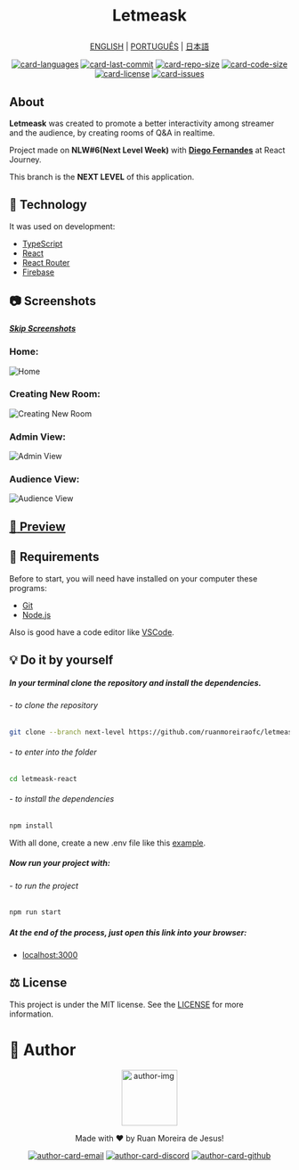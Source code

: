 <h1 align="center">

  Letmeask
</h1>

<div align="center">

  [ENGLISH][lang-en]
  |
  [PORTUGUÊS][lang-pt]
  |
  [日本語][lang-jp]
</div>

<div align="center">

  [![card-languages]][btn-null]
  [![card-last-commit]][btn-null]
  [![card-repo-size]][btn-goto-clone]
  [![card-code-size]][btn-null]
  [![card-license]][btn-goto-license]
  [![card-issues]][btn-goto-issues]
</div>

## About <span id="id-about"/>

**Letmeask** was created to promote a better interactivity among streamer and the audience, by creating rooms of Q&A in realtime.

Project made on **NLW#6(Next Level Week)** with **[Diego Fernandes][btn-tutor]** at React Journey.

This branch is the **NEXT LEVEL** of this application.

## :triangular_ruler: Technology <span id="id-about"/>

It was used on development:

- [TypeScript]
- [React]
- [React Router]
- [Firebase]

## :camera: Screenshots <span id="id-looking"/>

##### [Skip Screenshots][btn-skip]

### Home:
![Home]

### Creating New Room:
![Creating New Room]

### Admin View:
![Admin View]

### Audience View:
![Audience View]

## [:eyes: Preview][btn-preview] <span id="id-preview"/>
## :electric_plug: Requirements <span id="id-clone"/>

Before to start, you will need have installed on your computer these programs:

- [Git][btn-git]
- [Node.js][btn-node]

Also is good have a code editor like [VSCode][btn-vscode].

## :bulb: Do it by yourself

##### In your terminal clone the repository and install the dependencies.

###### - to clone the repository
```bash
git clone --branch next-level https://github.com/ruanmoreiraofc/letmeask-react.git
```
###### - to enter into the folder
```bash
cd letmeask-react
```
###### - to install the dependencies
```bash
npm install
```

With all done, create a new .env file like this [example][btn-example].

##### Now run your project with:

###### - to run the project
```bash
npm run start
```

##### At the end of the process, just open this link into your browser:
- [localhost:3000][btn-localhost]

## :balance_scale: License <span id="id-license"/>

This project is under the MIT license. See the [LICENSE][btn-license] for more information.

# :boy: Author <span id="id-author"/>

<div align="center">

  <p>
    <img
      alt="author-img"
      title="Ruan Moreira de Jesus"
      width="100"
      src="https://github.com/ruanmoreiraofc.png">
  </p>

  <!-- ![author-img] does not work with Github's default profile image -->

  Made with :heart: by Ruan Moreira de Jesus!

  [![author-card-email]][author-btn-email]
  [![author-card-discord]][author-btn-discord]
  [![author-card-github]][author-btn-github]
</div>

<!--
  ***---- VARIABLES ----***
-->
[btn-null]: #

<!-- *** AUTHOR *** -->
[author-img]: https://github.com/ruanmoreiraofc.png?size=100 "Ruan Moreira de Jesus"

[author-card-email]: https://img.shields.io/badge/Email--$?style=social&logo=microsoft-outlook
[author-card-discord]: https://img.shields.io/badge/Discord--$?style=social&logo=discord
[author-card-github]: https://img.shields.io/github/followers/ruanmoreiraofc?style=social

[author-btn-email]: mailto:ruanmoreiraofc@hotmail.com "Get in touch!"
[author-btn-discord]: #RuanMoreiraOfc#7904 "RuanMoreiraOfc#7904"
[author-btn-github]: https://github.com/ruanmoreiraofc "Github Profile"

<!-- *** LANGUAGES README *** -->
[lang-en]: #
[lang-pt]: README_PORTUGUESE.md
[lang-jp]: #

<!-- *** INFO CARDS *** -->
[card-languages]: https://img.shields.io/github/languages/count/ruanmoreiraofc/letmeask-react?style=for-the-badge&label=Languages
[card-last-commit]: https://img.shields.io/github/last-commit/ruanmoreiraofc/letmeask-react?style=for-the-badge&label=Last%20Commit
[card-repo-size]: https://img.shields.io/github/repo-size/ruanmoreiraofc/letmeask-react?style=for-the-badge&label=Repo%20Size
[card-code-size]: https://img.shields.io/github/languages/code-size/ruanmoreiraofc/letmeask-react?style=for-the-badge&label=Code%20Size
[card-license]: https://img.shields.io/github/license/ruanmoreiraofc/letmeask-react?style=for-the-badge&label=License
[card-issues]: https://img.shields.io/github/issues/ruanmoreiraofc/letmeask-react?style=for-the-badge

<!-- *** MAIN BUTTONS *** -->
[btn-tutor]: https://github.com/diego3g "CTO Rocketseat"
[btn-git]: https://git-scm.com
[btn-node]: https://nodejs.org
[btn-vscode]: https://code.visualstudio.com

[btn-skip]: #id-preview
[btn-goto-clone]: #id-clone
[btn-goto-license]: #id-license
[btn-goto-issues]: https://github.com/ruanmoreiraofc/letmeask-react/issues?q=is%3Aopen

[btn-next-level]: #
[btn-preview]: https://letmeask-nonext.web.app
[btn-example]: .env.template
[btn-localhost]: http://localhost:3000
[btn-license]: LICENSE

<!-- *** TECHNOLOGY *** -->
[TypeScript]: https://www.typescriptlang.org
[React]: https://reactjs.org
[React Router]: https://github.com/ReactTraining/react-router
[Firebase]: https://firebase.google.com

<!-- *** SCREENSHOTS *** -->
[Home]: https://user-images.githubusercontent.com/36450847/124034099-2cec2d80-d9d1-11eb-9b8a-cc1542848b07.jpg
[Creating New Room]: https://user-images.githubusercontent.com/36450847/124034137-37a6c280-d9d1-11eb-9317-21c24d83cc8d.jpg
[Admin View]: https://user-images.githubusercontent.com/36450847/124034180-45f4de80-d9d1-11eb-82e2-e155ac0b6c01.jpg
[Audience View]: https://user-images.githubusercontent.com/36450847/124034175-43928480-d9d1-11eb-8e98-a16fb9c83f92.jpg